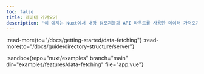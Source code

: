 ```yaml
---
toc: false
title: 데이터 가져오기
description: '이 예제는 Nuxt에서 내장 컴포저블과 API 라우트를 사용한 데이터 가져오기를 보여줍니다.'
---
```


:read-more{to="/docs/getting-started/data-fetching"}
:read-more{to="/docs/guide/directory-structure/server"}

:sandbox{repo="nuxt/examples" branch="main" dir="examples/features/data-fetching" file="app.vue"}
